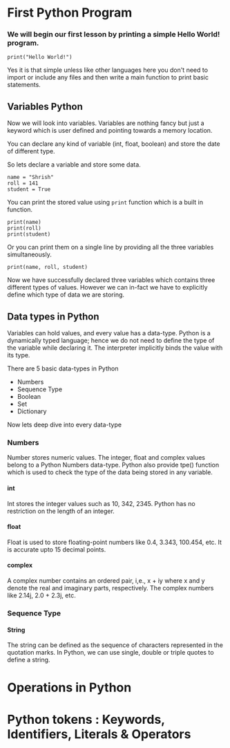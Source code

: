 # First Python Program

### We will begin our first lesson by printing a simple Hello World! program.

```
print("Hello World!")
```
Yes it is that simple unless like other languages here you don't need to import or include any files and then write a main function to print basic statements.

## Variables Python

Now we will look into variables.
Variables are nothing fancy but just a keyword which is user defined and pointing towards a memory location.

You can declare any kind of variable (int, float, boolean) and store the date of different type. 

So lets declare a variable and store some data.

```
name = "Shrish"
roll = 141
student = True

```
You can print the stored value using ```print``` function which is a built in function.

```
print(name)
print(roll)
print(student)
```
Or you can print them on a single line by providing all the three variables simultaneously.

```
print(name, roll, student)
```

Now we have successfully declared three variables which contains three different types of values. However we can in-fact we have to explicitly define which type of data we are storing.


## Data types in Python

Variables can hold values, and every value has a data-type. Python is a dynamically typed language; hence we do not need to define the type of the variable while declaring it. The interpreter implicitly binds the value with its type.

There are 5 basic data-types in Python
- Numbers
- Sequence Type
- Boolean
- Set
- Dictionary

Now lets deep dive into every data-type

### Numbers
Number stores numeric values. The integer, float and complex values belong to a Python Numbers data-type.
Python also provide tpe() function which is used to check the type of the data being stored in any variable.

#### int 
Int stores the integer values such as 10, 342, 2345. Python has no restriction on the length of an integer.

#### float
Float is used to store floating-point numbers like 0.4, 3.343, 100.454, etc. It is accurate upto 15 decimal points.

#### complex
A complex number contains an ordered pair, i,e., x + iy where x and y denote the real and imaginary parts, respectively. The complex numbers like 2.14j, 2.0 + 2.3j, etc.



### Sequence Type

#### String 
The string can be defined as the sequence of characters represented in the quotation marks. In Python, we can use single, double or triple quotes to define a string.

# Operations in Python
# Python tokens : Keywords, Identifiers, Literals & Operators
